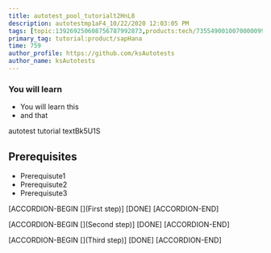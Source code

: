 ```yaml
---
title: autotest_pool_tutorialt2HnL8
description: autotestmp1aF4_10/22/2020 12:03:05 PM
tags: [topic:139269250608756787992873,products:tech/73554900100700000996,tutorial:experience/advanced]
primary_tag: tutorial:product/sapHana
time: 759
author_profile: https://github.com/ksAutotests
author_name: ksAutotests
---
```

### You will learn
- You will learn this
- and that

autotest tutorial textBk5U1S

## Prerequisites
- Prerequisute1
- Prerequisute2
- Prerequisute3

[ACCORDION-BEGIN [](First step)]
[DONE]
[ACCORDION-END]

[ACCORDION-BEGIN [](Second step)]
[DONE]
[ACCORDION-END]

[ACCORDION-BEGIN [](Third step)]
[DONE]
[ACCORDION-END]

